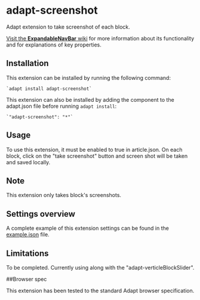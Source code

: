 # adapt-screenshot
Adapt extension to take screenshot of each block.

[Visit the **ExpandableNavBar** wiki](https://github.com/BATraining/adapt-screenshot/wiki) for more information about its functionality and for explanations of key properties.

## Installation
This extension can be installed by running the following command:

    `adapt install adapt-screenshot`

This extension can also be installed by adding the component to the adapt.json file before running `adapt install`:

    `"adapt-screenshot": "*"`

## Usage
To use this extension, it must be enabled to true in article.json.
On each block, click on the "take screenshot" button and screen shot will be taken and saved locally.

## Note
This extension only takes block's screenshots.

## Settings overview

A complete example of this extension settings can be found in the [example.json](https://github.com/BATraining/adapt-screenshot/blob/master/example.json) file.

## Limitations

To be completed.
Currently using along with the "adapt-verticleBlockSlider".

##Browser spec

This extension has been tested to the standard Adapt browser specification.
